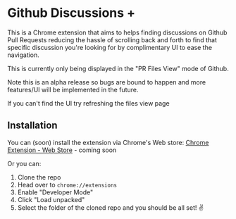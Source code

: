 # Github Discussions +
This is a Chrome extension that aims to helps finding discussions on Github Pull Requests reducing the hassle of scrolling back and forth to find that specific discussion you're looking for by complimentary UI to ease the navigation.

This is currently only being displayed in the "PR Files View" mode of Github.

Note this is an alpha release so bugs are bound to happen and more features/UI will be implemented in the future.

If you can't find the UI try refreshing the files view page

## Installation
You can (soon) install the extension via Chrome's Web store:
[Chrome Extension - Web Store](https://chrome.google.com/webstore/category/extensions) - coming soon

Or you can:
1. Clone the repo
2. Head over to `chrome://extensions`
3. Enable "Developer Mode"
4. Click "Load unpacked"
5. Select the folder of the cloned repo and you should be all set! ✌️
